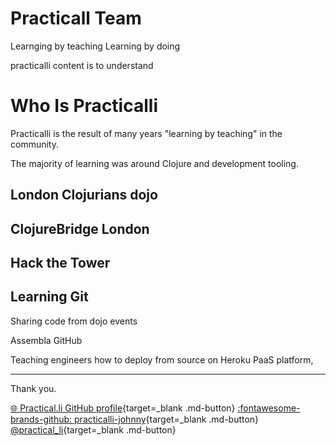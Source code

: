 # Practicall Team

Learnging by teaching 
Learning by doing 

practicalli content is to understand 

# Who Is Practicalli

Practicalli is the result of many years "learning by teaching" in the community.

The majority of learning was around Clojure and development tooling.


## London Clojurians dojo




## ClojureBridge London


## Hack the Tower




## Learning Git

Sharing code from dojo events

Assembla
GitHub

Teaching engineers how to deploy from source on Heroku PaaS platform, 





---
Thank you.

[:globe_with_meridians: Practical.li GitHub profile](https://practical.li){target=_blank .md-button} 
[:fontawesome-brands-github: practicalli-johnny](https://github.com/practicalli-johnny){target=_blank .md-button}
[@practical_li](https://twitter.com/practcial_li){target=_blank .md-button}
